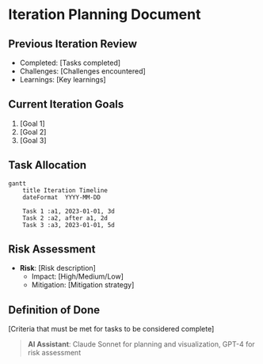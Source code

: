 # Iteration Planning Document

## Previous Iteration Review
- Completed: [Tasks completed]
- Challenges: [Challenges encountered]
- Learnings: [Key learnings]

## Current Iteration Goals
1. [Goal 1]
2. [Goal 2]
3. [Goal 3]

## Task Allocation

```mermaid
gantt
    title Iteration Timeline
    dateFormat  YYYY-MM-DD
    
    Task 1 :a1, 2023-01-01, 3d
    Task 2 :a2, after a1, 2d
    Task 3 :a3, 2023-01-01, 5d
```

## Risk Assessment
- **Risk**: [Risk description]
  - Impact: [High/Medium/Low]
  - Mitigation: [Mitigation strategy]

## Definition of Done
[Criteria that must be met for tasks to be considered complete]

> **AI Assistant**: Claude Sonnet for planning and visualization, GPT-4 for risk assessment